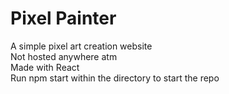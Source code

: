 # Pixel Painter
A simple pixel art creation website
<br>
Not hosted anywhere atm
<br>
Made with React
<br>
Run npm start within the directory to start the repo
